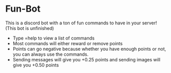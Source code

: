 # Fun-Bot
This is a discord bot with a ton of fun commands to have in your server! (This bot is unfinished)
- Type =help to view a list of commands
- Most commands will either reward or remove points
- Points can go negative because whether you have enough points or not, you can always use the commands. 
- Sending messages will give you +0.25 points and sending images will give you +0.50 points

